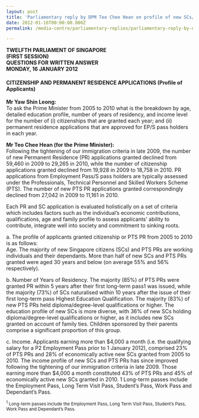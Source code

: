 ```yaml
---
layout: post
title: 'Parliamentary reply by DPM Teo Chee Hean on profile of new SCs/PRs'
date: 2012-01-16T00:00:00.000Z
permalink: /media-centre/parliamentary-replies/parliamentary-reply-by-dpm-teo-chee-hean-on-16-jan-2012

---
```



**TWELFTH PARLIAMENT OF SINGAPORE  
(FIRST SESSION)  
QUESTIONS FOR WRITTEN ANSWER  
MONDAY, 16 JANUARY 2012**

#### **CITIZENSHIP AND PERMANENT RESIDENCE APPLICATIONS (Profile of Applicants)**

**Mr Yaw Shin Leong:**  
To ask the Prime Minister from 2005 to 2010 what is the breakdown by age, detailed education profile, number of years of residency, and income level for the number of (i) citizenships that are granted each year; and (ii) permanent residence applications that are approved for EP/S pass holders in each year.

**Mr Teo Chee Hean (for the Prime Minister):**  
Following the tightening of our immigration criteria in late 2009, the number of new Permanent Residence (PR) applications granted declined from 59,460 in 2009 to 29,265 in 2010, while the number of citizenship applications granted declined from 19,928 in 2009 to 18,758 in 2010. PR applications from Employment Pass/S pass holders are typically assessed under the Professionals, Technical Personnel and Skilled Workers Scheme (PTS). The number of new PTS PR applications granted correspondingly declined from 27,042 in 2009 to 11,161 in 2010.

Each PR and SC application is evaluated holistically on a set of criteria which includes factors such as the individual’s economic contributions, qualifications, age and family profile to assess applicants’ ability to contribute, integrate well into society and commitment to sinking roots.

a. The profile of applicants granted citizenship or PTS PR from 2005 to 2010 is as follows:  
Age. The majority of new Singapore citizens (SCs) and PTS PRs are working individuals and their dependants. More than half of new SCs and PTS PRs granted were aged 30 years and below (on average 55% and 56% respectively). 

b. Number of Years of Residency. The majority (85%) of PTS PRs were granted PR within 5 years after their first long-term pass1 was issued, while the majority (73%) of SCs naturalised within 10 years after the issue of their first long-term pass
Highest Education Qualification. The majority (83%) of new PTS PRs held diploma/degree-level qualifications or higher. The education profile of new SCs is more diverse, with 36% of new SCs holding diploma/degree-level qualifications or higher, as it includes new SCs granted on account of family ties. Children sponsored by their parents comprise a significant proportion of this group.  

c. Income. Applicants earning more than $4,000 a month (i.e. the qualifying salary for a P2 Employment Pass prior to 1 January 2012), comprised 23% of PTS PRs and 28% of economically active new SCs granted from 2005 to 2010. The income profile of new SCs and PTS PRs has since improved following the tightening of our immigration criteria in late 2009. Those earning more than $4,000 a month constituted 43% of PTS PRs and 45% of economically active new SCs granted in 2010.
1 Long-term passes include the Employment Pass, Long Term Visit Pass, Student’s Pass, Work Pass and Dependant’s Pass.

<sub><sup>1</sup> Long-term passes include the Employment Pass, Long Term Visit Pass, Student’s Pass, Work Pass and Dependant’s Pass.</sub>


